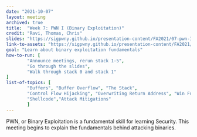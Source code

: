 ```yaml
---
date: "2021-10-07"
layout: meeting
archived: true
title:  "Week 7: PWN I (Binary Exploitation)"
credit: "Ravi, Thomas, Chris"
slides: "https://sigpwny.github.io/presentation-content/FA2021/07-pwn-I.pdf"
link-to-assets: "https://sigpwny.github.io/presentation-content/FA2021/0-pwn-I.pdf"
goal: "Learn about binary exploitation fundamentals"
how-to-run: [
        "Announce meetings, rerun stack 1-5",
        "Go through the slides",
        "Walk through stack 0 and stack 1"
]
list-of-topics: [
        "Buffers", "Buffer Overflow", "The Stack",
        "Control Flow Hijacking", "Overwriting Return Address", "Win Functions",
        "Shellcode","Attack Mitigations"
        ]
---
```


PWN, or Binary Exploitation is a fundamental skill for learning Security. This meeting begins to explain the fundamentals behind attacking binaries.